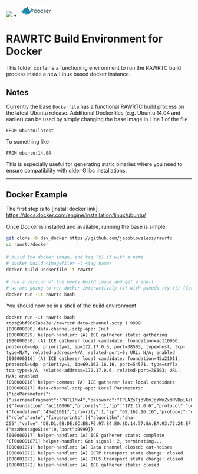 <img src="https://github.com/rawrtc/rawrtc/blob/master/media/rawrtc-icon-256.png" width="48"> + <img src="https://github.com/docker/docker/blob/master/docs/static_files/docker-logo-compressed.png" width="96"> 
# RAWRTC Build Environment for Docker 

This folder contains a functioning environment to run the RAWRTC build process inside a new Linux based docker instance.

## Notes
Currently the base `Dockerfile` has a functional RAWRTC build process on the latest Ubuntu release.
Additional Dockerfiles (e.g. Ubuntu 14.04 and earlier) can be used by simply changing the base image in Line 1 of the file 
```
FROM ubuntu:latest
```

To something like
```
FROM ubuntu:14.04
```
This is especially useful for generating static binaries where you need to ensure compatibility with older Glibc installations.
***

## Docker Example

The first step is to [install docker link] https://docs.docker.com/engine/installation/linux/ubuntu/

Once Docker is installed and available, running the base is simple:

``` bash
git clone -b dev_docker https://github.com/jacobloveless/rawrtc
cd rawrtc/docker

# build the docker image, and tag (t) it with a name
# docker build <imagefile> -t <tag name>
docker build Dockerfile -t rawrtc

# run a version of the newly build image and get a shell
# we are going to run docker interactively (i) with pseudo tty (t) (for terminal access)
docker run -it rawrtc bash
``` 

You should now be in a shell of the build environment
```
docker run -it rawrtc bash
root@9bf90c7aba3e:/rawrtc# data-channel-sctp 1 9999
[000000000] data-channel-sctp-app: Init
[000000029] helper-handler: (A) ICE gatherer state: gathering
[000000030] (A) ICE gatherer local candidate: foundation=ac110006, protocol=udp, priority=1, ip=172.17.0.6, port=38503, type=host, tcp-type=N/A, related-address=N/A, related-port=0; URL: N/A; enabled
[000000216] (A) ICE gatherer local candidate: foundation=45a21011, protocol=udp, priority=1, ip=69.162.16.16, port=54571, type=srflx, tcp-type=N/A, related-address=172.17.0.6, related-port=38503; URL: N/A; enabled
[000000216] helper-common: (A) ICE gatherer last local candidate
[000000217] data-channel-sctp-app: Local Parameters:
{"iceParameters":{"usernameFragment":"PWTL1Mx4","password":"FPLAZsFjbVBmJgYWnZxdNVDpiAeL3FlZ","iceLite":false},"iceCandidates":[{"foundation":"ac110006","priority":1,"ip":"172.17.0.6","protocol":"udp","port":38503,"type":"host"},{"foundation":"45a21011","priority":1,"ip":"69.162.16.16","protocol":"udp","port":54571,"type":"srflx","relatedAddress":"172.17.0.6","relatedPort":38503}],"dtlsParameters":{"role":"auto","fingerprints":[{"algorithm":"sha-256","value":"DE:D1:98:DE:6C:E8:F6:97:84:E0:8D:14:77:8A:BA:93:73:24:EF:14:38:8C:B8:F5:17:71:A3:C6:D7:AF:00:E4"}]},"sctpParameters":{"maxMessageSize":0,"port":9999}}
[000000217] helper-handler: (A) ICE gatherer state: complete
^C[000001871] helper-handler: Got signal: 2, terminating...
[000001871] helper-handler: (A) Data channel closed: cat-noises
[000001872] helper-handler: (A) SCTP transport state change: closed
[000001872] helper-handler: (A) DTLS transport state change: closed
[000001872] helper-handler: (A) ICE gatherer state: closed
```
